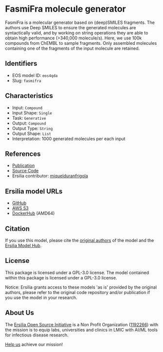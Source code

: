 # FasmiFra molecule generator

FasmiFra is a molecular generator based on (deep)SMILES fragments. The authors use Deep SMILES to ensure the generated molecules are syntactically valid, and by working on string operations they are able to obtain high performance (>340,000 molecule/s). Here, we use 100k compounds from ChEMBL to sample fragments. Only assembled molecules containing one of the fragments of the input molecule are retained.

## Identifiers

* EOS model ID: `eos4qda`
* Slug: `fasmifra`

## Characteristics

* Input: `Compound`
* Input Shape: `Single`
* Task: `Generative`
* Output: `Compound`
* Output Type: `String`
* Output Shape: `List`
* Interpretation: 1000 generated molecules per each input

## References

* [Publication](https://jcheminf.biomedcentral.com/articles/10.1186/s13321-021-00566-4)
* [Source Code](https://github.com/UnixJunkie/FASMIFRA)
* Ersilia contributor: [miquelduranfrigola](https://github.com/miquelduranfrigola)

## Ersilia model URLs
* [GitHub](https://github.com/ersilia-os/eos4qda)
* [AWS S3](https://ersilia-models-zipped.s3.eu-central-1.amazonaws.com/eos4qda.zip)
* [DockerHub](https://hub.docker.com/r/ersiliaos/eos4qda) (AMD64)

## Citation

If you use this model, please cite the [original authors](https://jcheminf.biomedcentral.com/articles/10.1186/s13321-021-00566-4) of the model and the [Ersilia Model Hub](https://github.com/ersilia-os/ersilia/blob/master/CITATION.cff).

## License

This package is licensed under a GPL-3.0 license. The model contained within this package is licensed under a GPL-3.0 license.

Notice: Ersilia grants access to these models 'as is' provided by the original authors, please refer to the original code repository and/or publication if you use the model in your research.

## About Us

The [Ersilia Open Source Initiative](https://ersilia.io) is a Non Profit Organization ([1192266](https://register-of-charities.charitycommission.gov.uk/charity-search/-/charity-details/5170657/full-print)) with the mission is to equip labs, universities and clinics in LMIC with AI/ML tools for infectious disease research.

[Help us](https://www.ersilia.io/donate) achieve our mission!
